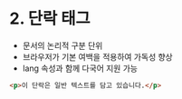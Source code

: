 # 2. 단락 태그

-   문서의 논리적 구분 단위
-   브라우저가 기본 여백을 적용하여 가독성 향상
-   lang 속성과 함께 다국어 지원 가능

```html
<p>이 단락은 일반 텍스트를 담고 있습니다.</p>
```

